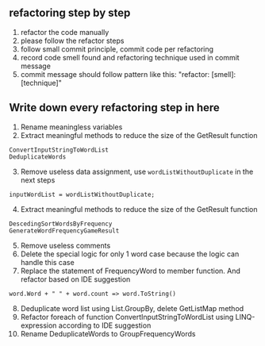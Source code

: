 ﻿## refactoring step by step
1. refactor the code manually
2. please follow the refactor steps
3. follow small commit principle, commit code per refactoring
4. record code smell found and refactoring technique used in commit message
5. commit message should follow pattern like this: "refactor: [smell]: [technique]"

## Write down every refactoring step in here
1. Rename meaningless variables
2. Extract meaningful methods to reduce the size of the GetResult function
```
ConvertInputStringToWordList
DeduplicateWords
```
3. Remove useless data assignment, use `wordListWithoutDuplicate` in the next steps
```
inputWordList = wordListWithoutDuplicate;
```
4. Extract meaningful methods to reduce the size of the GetResult function
```
DescedingSortWordsByFrequency
GenerateWordFrequencyGameResult
```
5. Remove useless comments
6. Delete the special logic for only 1 word case because the logic can handle this case
7. Replace the statement of FrequencyWord to member function. And refactor based on IDE suggestion
```
word.Word + " " + word.count => word.ToString()
```
8. Deduplicate word list using List.GroupBy, delete GetListMap method
9. Refactor foreach of function ConvertInputStringToWordList using LINQ-expression according to IDE suggestion
10. Rename DeduplicateWords to GroupFrequencyWords